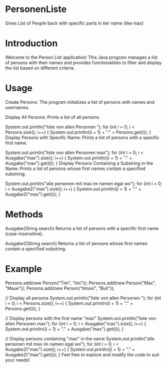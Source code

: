 # PersonenListe
Gives List of People back with specific parts in tier name (like max)
# Introduction
Welcome to the Person List application! This Java program manages a list of persons with their names and provides functionalities to filter and display the list based on different criteria.

# Usage
Create Persons: The program initializes a list of persons with names and usernames.

Display All Persons: Prints a list of all persons.

System.out.println("liste von allen Personen ");
for (int i = 0; i < Persons.size(); i++) {
    System.out.println((i + 1) + "." + Persons.get(i));
}
Display Persons with Specific Name: Prints a list of persons with a specific first name.

System.out.println("liste von allen Personen max");
for (int i = 0; i < Ausgabe("max").size(); i++) {
    System.out.println((i + 1) + "." + Ausgabe("max").get(i));
}
Display Persons Containing a Substring in the Name: Prints a list of persons whose first names contain a specified substring.

System.out.println("alle personen mit max im namen egal wo");
for (int i = 0; i < Ausgabe2("max").size(); i++) {
    System.out.println((i + 1) + "." + Ausgabe2("max").get(i));
}
# Methods
Ausgabe(String search)
Returns a list of persons with a specific first name (case-insensitive).

Ausgabe2(String search)
Returns a list of persons whose first names contain a specified substring.

# Example
Persons.add(new Person("Tim", "tim"));
Persons.add(new Person("Max", "Maue"));
Persons.add(new Person("timaxi", "Buli"));

// Display all persons
System.out.println("liste von allen Personen ");
for (int i = 0; i < Persons.size(); i++) {
    System.out.println((i + 1) + "." + Persons.get(i));
}

// Display persons with the first name "max"
System.out.println("liste von allen Personen max");
for (int i = 0; i < Ausgabe("max").size(); i++) {
    System.out.println((i + 1) + "." + Ausgabe("max").get(i));
}

// Display persons containing "max" in the name
System.out.println("alle personen mit max im namen egal wo");
for (int i = 0; i < Ausgabe2("max").size(); i++) {
    System.out.println((i + 1) + "." + Ausgabe2("max").get(i));
}
Feel free to explore and modify the code to suit your needs!

